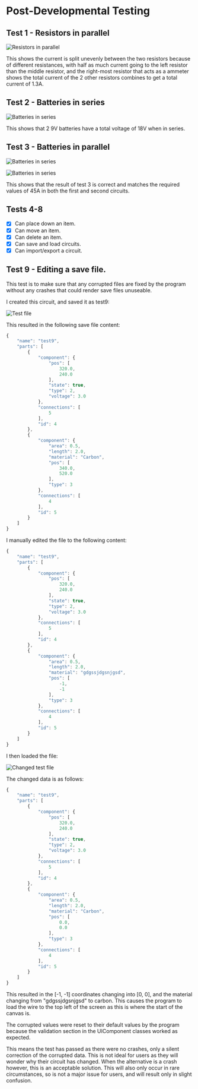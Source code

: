 # Post-Developmental Testing

## Test 1 - Resistors in parallel

![Resistors in parallel](images/wb1.png)

This shows the current is split unevenly between the two resistors because of different resistances, with half as much current going to the left resistor than the middle resistor, and the right-most resistor that acts as a ammeter shows the total current of the 2 other resistors combines to get a total current of 1.3A.

## Test 2 - Batteries in series

![Batteries in series](images/wb2.png)

This shows that 2 9V batteries have a total voltage of 18V when in series.

## Test 3 - Batteries in parallel

![Batteries in series](images/wb3a.png)

![Batteries in series](images/wb3b.png)

This shows that the result of test 3 is correct and matches the required values of 45A in both the first and second circuits.

## Tests 4-8

- [x] Can place down an item.
- [x] Can move an item.
- [x] Can delete an item.
- [x] Can save and load circuits.
- [x] Can import/export a circuit.

## Test 9 - Editing a save file.

This test is to make sure that any corrupted files are fixed by the program without any crashes that could render save files unuseable.

I created this circuit, and saved it as test9:

![Test file](images/wb9a.png)

This resulted in the following save file content:

```javascript
{
    "name": "test9",
    "parts": [
        {
            "component": {
                "pos": [
                    320.0,
                    240.0
                ],
                "state": true,
                "type": 2,
                "voltage": 3.0
            },
            "connections": [
                5
            ],
            "id": 4
        },
        {
            "component": {
                "area": 0.5,
                "length": 2.0,
                "material": "Carbon",
                "pos": [
                    340.0,
                    520.0
                ],
                "type": 3
            },
            "connections": [
                4
            ],
            "id": 5
        }
    ]
}
```

I manually edited the file to the following content:

```javascript
{
    "name": "test9",
    "parts": [
        {
            "component": {
                "pos": [
                    320.0,
                    240.0
                ],
                "state": true,
                "type": 2,
                "voltage": 3.0
            },
            "connections": [
                5
            ],
            "id": 4
        },
        {
            "component": {
                "area": 0.5,
                "length": 2.0,
                "material": "gdgssjdgsnjgsd",
                "pos": [
                    -1,
                    -1
                ],
                "type": 3
            },
            "connections": [
                4
            ],
            "id": 5
        }
    ]
}
```

I then loaded the file:

![Changed test file](images/wb9b.png)

The changed data is as follows:

```javascript
{
    "name": "test9",
    "parts": [
        {
            "component": {
                "pos": [
                    320.0,
                    240.0
                ],
                "state": true,
                "type": 2,
                "voltage": 3.0
            },
            "connections": [
                5
            ],
            "id": 4
        },
        {
            "component": {
                "area": 0.5,
                "length": 2.0,
                "material": "Carbon",
                "pos": [
                    0.0,
                    0.0
                ],
                "type": 3
            },
            "connections": [
                4
            ],
            "id": 5
        }
    ]
}
```

This resulted in the \[-1, -1\] coordinates changing into \[0, 0\], and the material changing from "gdgssjdgsnjgsd" to carbon. This causes the program to load the wire to the top left of the screen as this is where the start of the canvas is.


The corrupted values were reset to their default values by the program because the validation section in the UIComponent classes worked as expected.

This means the test has passed as there were no crashes, only a silent correction of the corrupted data. This is not ideal for users as they will wonder why their circuit has changed. When the alternative is a crash however, this is an acceptable solution. This will also only occur in rare circumstances, so is not a major issue for users, and will result only in slight confusion.
